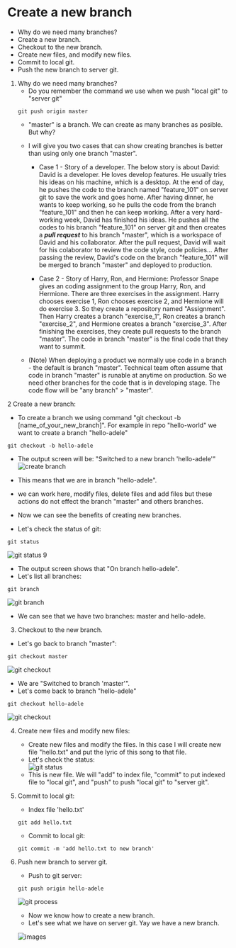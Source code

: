 # Create a new branch
  - Why do we need many branches?
  - Create a new branch.
  - Checkout to the new branch.
  - Create new files, and modify new files.
  - Commit to local git.
  - Push the new branch to server git.

1. Why do we need many branches?
   - Do you remember the command we use when we push "local git" to "server git"
   ```
   git push origin master
   ```
   - "master" is a branch. We can create as many branches as posible. But why?
   - I will give you two cases that can show creating branches is better than using only one branch "master".
     - Case 1 - Story of a developer. The below story is about David:  
     David is a developer. He loves develop features. He usually tries his ideas on his machine, which is a desktop. 
     At the end of day, he pushes the code to the branch named "feature_101" on server git to save the work and goes home.
     After having dinner, he wants to keep working, so he pulls the code from the branch "feature_101" and then he can keep working.
     After a very hard-working week, David has finished his ideas. He pushes all the codes to his branch "feature_101" on server git and 
     then creates a ***pull request*** to his branch "master", which is a workspace of David and his collaborator. After the pull request, 
     David will wait for his colaborator to review the code style, code policies... 
     After passing the review, David's code on the branch "feature_101" will be merged to branch "master" and deployed to production.

     - Case 2 - Story of Harry, Ron, and Hermione: Professor Snape gives an coding assignment to the group Harry, Ron, and Hermione.
     There are three exercises in the assignment. Harry chooses exercise 1, Ron chooses exercise 2, and Hermione will do exercise 3. 
     So they create a repository named "Assignment". Then Harry creates a branch "exercise_1", Ron creates a branch "exercise_2", 
     and Hermione creates a branch "exercise_3". After finishing the exercises, they create pull requests to the branch "master". 
     The code in branch "master" is the final code that they want to summit.
     
   - (Note) When deploying a product we normally use code in a branch - the default is branch "master".
     Technical team often assume that code in branch "master" is runable at anytime on production. 
     So we need other branches for the code that is in developing stage. The code flow will be "any branch" > "master".
     
2 Create a  new branch:
  - To create a branch we using command "git checkout -b [name_of_your_new_branch]". 
  For example in repo "hello-world" we want to create a branch "hello-adele"
  ```
  git checkout -b hello-adele
  ```
  - The output screen will be: "Switched to a new branch 'hello-adele'" 
  ![](https://github.com/quangvu0702/git_tutorial/blob/master/images/create_branch.png "create branch")
  
  - This means that we are in branch "hello-adele". 
  - we can work here, modify files, delete files and add files but these actions do not effect the branch "master" and others branches.
  - Now we can see the benefits of creating new branches.
  - Let's check the status of git:
  ```
  git status
  ```
  ![](https://github.com/quangvu0702/git_tutorial/blob/master/images/git_status_9.png "git status 9")
  - The output screen shows that "On branch hello-adele".
  - Let's list all branches:
  ```
  git branch
  ```
  ![](https://github.com/quangvu0702/git_tutorial/blob/master/images/git_branch.png "git branch")
  - We can see that we have two branches: master and hello-adele.
3. Checkout to the new branch.
  - Let's go back to branch "master":
  ```
  git checkout master
  ```
  ![](https://github.com/quangvu0702/git_tutorial/blob/master/images/git_checkout.png "git checkout")
  - We are "Switched to branch 'master'".
  - Let's come back to branch "hello-adele"
  ```
  git checkout hello-adele
  ```
  ![](https://github.com/quangvu0702/git_tutorial/blob/master/images/git_checkout_2.png "git checkout")
  
4. Create new files and modify new files:
   - Create new files and modify the files. 
   In this case I will create new file "hello.txt" and put the lyric of this song to that file.
   - Let's check the status: <br />
   ![](https://github.com/quangvu0702/git_tutorial/blob/master/images/git_status_10.png "git status")
   - This is new file. We will "add" to index file, "commit" to put indexed file to "local git", and "push" to push "local git" to "server git".
5. Commit to local git:
   - Index file 'hello.txt'
   ```
   git add hello.txt
   ```
   - Commit to local git:
   ```
   git commit -m 'add hello.txt to new branch'
   ```
6. Push new branch to server git.
   
   - Push to git server:
   ```
   git push origin hello-adele
   ```
   
   ![](https://github.com/quangvu0702/git_tutorial/blob/master/images/whole_process.png "git process")
   
   - Now we know how to create a new branch. 
   - Let's see what we have on server git. Yay we have a new branch. <br />
   
   ![](https://github.com/quangvu0702/git_tutorial/blob/master/images/git_server_5.png "images")
  
